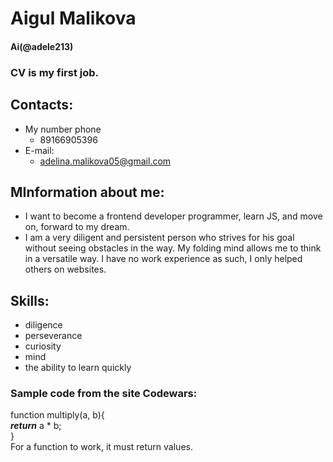 # Aigul Malikova
#### Ai(@adele213)  
### CV is my first job.
## Contacts:
+ My number phone
  + 89166905396
+ E-mail:
  + adelina.malikova05@gmail.com
## MInformation about me:
  + I want to become a frontend developer programmer, learn JS, and move on, forward to my dream. 
  + I am a very diligent and persistent person who strives for his goal without seeing obstacles in the way. My folding mind allows me to think in a versatile way. I have no work experience as such, I only helped others on websites.

## Skills:
+ diligence
+ perseverance
+ curiosity
+ mind
+ the ability to learn quickly

### Sample code from the site Codewars:
function multiply(a, b){  
    ***return*** a * b;  
}  
For a function to work, it must return values.



